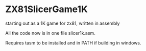 # ZX81SlicerGame1K
 starting out as a 1K game for zx81, written in assembly

All the code now is in one file slicer1k.asm. 

Requires tasm to be installed and in PATH if building in windows.
